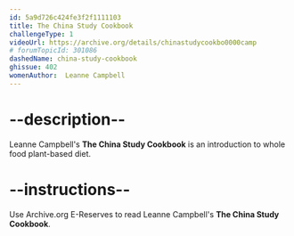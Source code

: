 ```yaml
---
id: 5a9d726c424fe3f2f1111103
title: The China Study Cookbook
challengeType: 1
videoUrl: https://archive.org/details/chinastudycookbo0000camp
# forumTopicId: 301086
dashedName: china-study-cookbook
ghissue: 402
womenAuthor:  Leanne Campbell
---
```


# --description--

Leanne Campbell's __The China Study Cookbook__ is an introduction to whole food plant-based diet.

# --instructions--

Use Archive.org E-Reserves to read Leanne Campbell's __The China Study Cookbook__. 